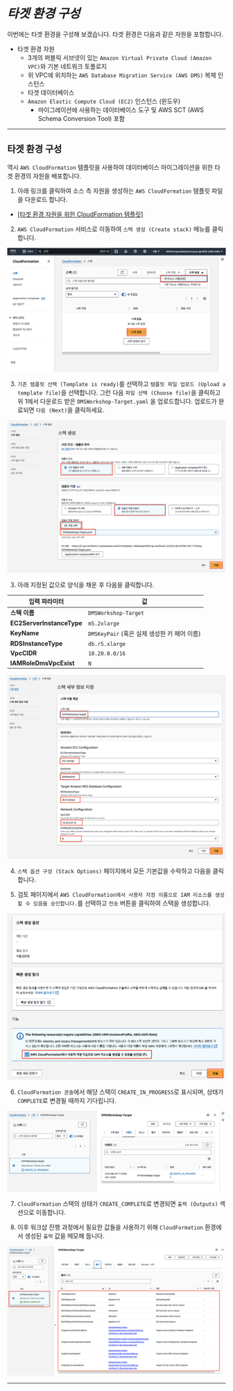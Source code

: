 # ***타겟 환경 구성***

이번에는 타겟 환경을 구성해 보겠습니다. 타겟 환경은 다음과 같은 자원을 포함합니다.

- 타겟 환경 자원
  - 3개의 퍼블릭 서브넷이 있는 `Amazon Virtual Private Cloud (Amazon VPC)`와 기본 네트워크 토폴로지
  - 위 VPC에 위치하는 ```AWS Database Migration Service (AWS DMS)``` 복제 인스턴스
  - 타겟 데이터베이스
  - `Amazon Elastic Compute Cloud (EC2)` 인스턴스 (윈도우)
    - 마이그레이션에 사용하는 데이터베이스 도구 및 AWS SCT (AWS Schema Conversion Tool) 포함

---

## 타겟 환경 구성

역시 ```AWS CloudFormation``` 템플릿을 사용하여 데이터베이스 마이그레이션을 위한 타겟 환경의 자원을 배포합니다.

1. 아래 링크를 클릭하여 소스 측 자원을 생성하는 ```AWS CloudFormation``` 템플릿 파일을 다운로드 합니다.

  - [[타겟 환경 자원을 위한 CloudFormation 템플릿]](https://aws-database-migration-workshop.s3.ap-northeast-2.amazonaws.com/DMSWorkshop-Target.yaml)

2. ```AWS CloudFormation``` 서비스로 이동하여  ```스택 생성 (Create stack)``` 메뉴를 클릭합니다.

![CloudFormation에서 소스 환경 자원 생성](../../images/create-target-environment-resources-cloudformation.png)

3. ```기존 템플릿 선택 (Template is ready)```를 선택하고 ```템플릿 파일 업로드 (Upload a template file)```을 선택합니다. 그런 다음 ```파일 선택 (Choose file)```을 클릭하고 위 1에서 다운로드 받은 ```DMSWorkshop-Target.yaml``` 을 업로드합니다. 업로드가 완료되면 ```다음 (Next)```을 클릭하세요.

![타겟 환경 자원 생성 템플릿 업로드](../../images/upload-target-environment-resources-template.png)

3. 아래 지정된 값으로 양식을 채운 후 다음을 클릭합니다.

| **입력 파라미터**              | **값**                                       |
|--------------------------|---------------------------------------------|
| **스택 이름**                | ```DMSWorkshop-Target``` |
| **EC2ServerInstanceType** | ```m5.2xlarge```                            |
| **KeyName**              | ```DMSKeyPair``` (혹은 실제 생성한 키 페어 이름)        |
| **RDSInstanceType**      | ```db.r5.xlarge```                          |
| **VpcCIDR**              | ```10.20.0.0/16```                          |
| **IAMRoleDmsVpcExist**   | ```N```                                     |

![타겟 환경 자원 생성 입력 파라미터](../../images/target-environment-resources-input-parameters.png)

4. ```스택 옵션 구성 (Stack Options)``` 페이지에서 모든 기본값을 수락하고 다음을 클릭합니다.

5. 검토 페이지에서 ```AWS CloudFormation에서 사용자 지정 이름으로 IAM 리소스를 생성할 수 있음을 승인합니다.```를 선택하고 ```전송``` 버튼을 클릭하여 스택을 생성합니다.

![타겟 환경 자원 생성 리뷰 페이지](../../images/target-environment-resources-review-stack.png)

6. ```CloudFormation 콘솔```에서 해당 스택이 ```CREATE_IN_PROGRESS```로 표시되며, 상태가 ```COMPLETE```로 변경될 때까지 기다립니다.

![타겟 환경 자원 생성 스택 생성 진행](../../images/target-environment-resources-stack-progress.png)

7. ```CloudFormation``` 스택의 상태가 ```CREATE_COMPLETE```로 변경되면 ```출력 (Outputs)``` 섹션으로 이동합니다.

8. 이후 워크샵 진행 과정에서 필요한 값들을 사용하기 위해 ```CloudFormation``` 환경에서 생성된 ```출력``` 값을 메모해 둡니다.

![타겟 환경 자원 생성 CloudFormation 출력](../../images/target-environment-resources-cft-output.png)

---
